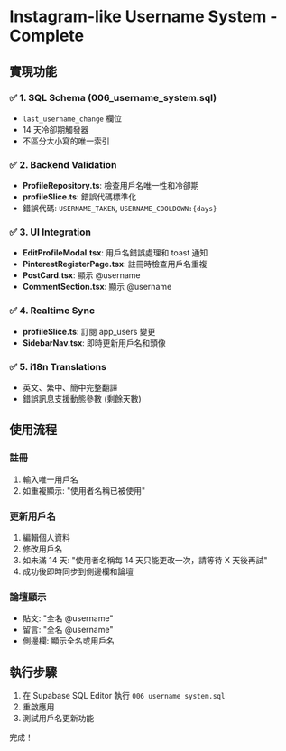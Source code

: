 # Instagram-like Username System - Complete

## 實現功能

### ✅ 1. SQL Schema (006_username_system.sql)
- `last_username_change` 欄位
- 14 天冷卻期觸發器
- 不區分大小寫的唯一索引

### ✅ 2. Backend Validation
- **ProfileRepository.ts**: 檢查用戶名唯一性和冷卻期
- **profileSlice.ts**: 錯誤代碼標準化
- 錯誤代碼: `USERNAME_TAKEN`, `USERNAME_COOLDOWN:{days}`

### ✅ 3. UI Integration
- **EditProfileModal.tsx**: 用戶名錯誤處理和 toast 通知
- **PinterestRegisterPage.tsx**: 註冊時檢查用戶名重複
- **PostCard.tsx**: 顯示 @username
- **CommentSection.tsx**: 顯示 @username

### ✅ 4. Realtime Sync
- **profileSlice.ts**: 訂閱 app_users 變更
- **SidebarNav.tsx**: 即時更新用戶名和頭像

### ✅ 5. i18n Translations
- 英文、繁中、簡中完整翻譯
- 錯誤訊息支援動態參數 (剩餘天數)

## 使用流程

### 註冊
1. 輸入唯一用戶名
2. 如重複顯示: "使用者名稱已被使用"

### 更新用戶名
1. 編輯個人資料
2. 修改用戶名
3. 如未滿 14 天: "使用者名稱每 14 天只能更改一次，請等待 X 天後再試"
4. 成功後即時同步到側邊欄和論壇

### 論壇顯示
- 貼文: "全名 @username"
- 留言: "全名 @username"
- 側邊欄: 顯示全名或用戶名

## 執行步驟

1. 在 Supabase SQL Editor 執行 `006_username_system.sql`
2. 重啟應用
3. 測試用戶名更新功能

完成！
